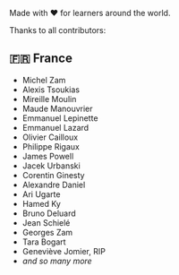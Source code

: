 Made with ❤️ for learners around the world. 

Thanks to all contributors:

## 🇫🇷 France
- Michel Zam
- Alexis Tsoukias
- Mireille Moulin
- Maude Manouvrier
- Emmanuel Lepinette
- Emmanuel Lazard
- Olivier Cailloux
- Philippe Rigaux
- James Powell
- Jacek Urbanski
- Corentin Ginesty
- Alexandre Daniel
- Ari Ugarte
- Hamed Ky
- Bruno Deluard
- Jean Schielé
- Georges Zam
- Tara Bogart
- Geneviève Jomier, RIP
- _and so many more_
